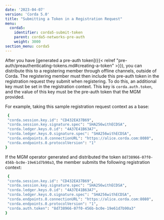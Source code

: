 ```yaml
---
date: '2023-04-07'
version: 'Corda 5.0'
title: "Submitting a Token in a Registration Request"
menu:
  corda5:
    identifier: corda5-submit-token
    parent: corda5-networks-pre-auth
    weight: 3000
section_menu: corda5
---
```


After you have [generated a pre-auth token]({{< relref "pre-auth/preauthenticating-tokens.md#creating-a-token" >}}), you can distribute this to a registering member through offline channels, outside of Corda. 
The registering member must then include this pre-auth token in the registration request they submit when registering. To do this, an additional key must be set in the registration context. This key is `corda.auth.token`, and the value of this key must be the pre-auth token that the MGM provided.

For example, taking this sample registration request context as a base:

```bash
 {
 "corda.session.key.id": "CD432EA37B69",
 "corda.session.key.signature.spec": "SHA256withECDSA",
 "corda.ledger.keys.0.id": "4A37E41B63A7",
 "corda.ledger.keys.0.signature.spec": "SHA256withECDSA",
 "corda.endpoints.0.connectionURL": "https://alice.corda.com:8080",
 "corda.endpoints.0.protocolVersion": "1"
}
```

If the MGM operator generated and distributed the token `8d738966-07f0-456b-bc0e-19e61d7b90a3`, the member submits the following registration context:

```bash
 {
 "corda.session.key.id": "CD432EA37B69",
 "corda.session.key.signature.spec": "SHA256withECDSA",
 "corda.ledger.keys.0.id": "4A37E41B63A7",
 "corda.ledger.keys.0.signature.spec": "SHA256withECDSA",
 "corda.endpoints.0.connectionURL": "https://alice.corda.com:8080",
 "corda.endpoints.0.protocolVersion": "1",
 "corda.auth.token": "8d738966-07f0-456b-bc0e-19e61d7b90a3"
}
```